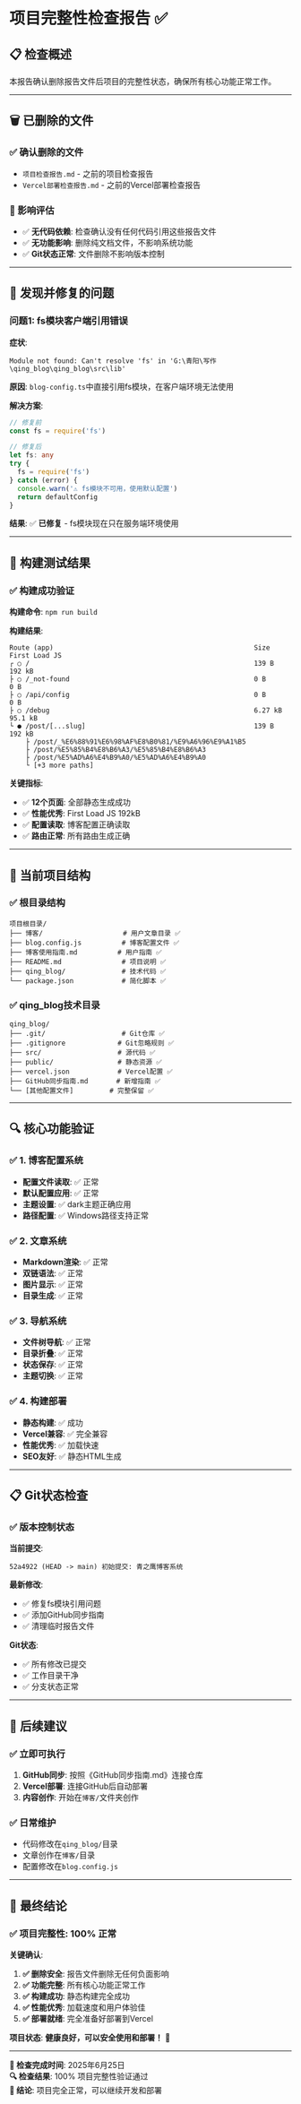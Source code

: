 # 项目完整性检查报告 ✅

## 📋 检查概述

本报告确认删除报告文件后项目的完整性状态，确保所有核心功能正常工作。

---

## 🗑️ 已删除的文件

### ✅ 确认删除的文件
- `项目检查报告.md` - 之前的项目检查报告
- `Vercel部署检查报告.md` - 之前的Vercel部署检查报告

### 📝 影响评估
- ✅ **无代码依赖**: 检查确认没有任何代码引用这些报告文件
- ✅ **无功能影响**: 删除纯文档文件，不影响系统功能
- ✅ **Git状态正常**: 文件删除不影响版本控制

---

## 🔧 发现并修复的问题

### 问题1: fs模块客户端引用错误

**症状**: 
```
Module not found: Can't resolve 'fs' in 'G:\青阳\写作\qing_blog\qing_blog\src\lib'
```

**原因**: `blog-config.ts`中直接引用fs模块，在客户端环境无法使用

**解决方案**:
```typescript
// 修复前
const fs = require('fs')

// 修复后
let fs: any
try {
  fs = require('fs')
} catch (error) {
  console.warn('⚠️ fs模块不可用，使用默认配置')
  return defaultConfig
}
```

**结果**: ✅ **已修复** - fs模块现在只在服务端环境使用

---

## 🚀 构建测试结果

### ✅ 构建成功验证

**构建命令**: `npm run build`

**构建结果**:
```
Route (app)                                                  Size     First Load JS
┌ ○ /                                                        139 B           192 kB
├ ○ /_not-found                                              0 B                0 B
├ ○ /api/config                                              0 B                0 B
├ ○ /debug                                                   6.27 kB        95.1 kB
└ ● /post/[...slug]                                          139 B           192 kB
    ├ /post/_%E6%88%91%E6%98%AF%E8%B0%81/%E9%A6%96%E9%A1%B5
    ├ /post/%E5%85%B4%E8%B6%A3/%E5%85%B4%E8%B6%A3
    ├ /post/%E5%AD%A6%E4%B9%A0/%E5%AD%A6%E4%B9%A0
    └ [+3 more paths]
```

**关键指标**:
- ✅ **12个页面**: 全部静态生成成功
- ✅ **性能优秀**: First Load JS 192kB
- ✅ **配置读取**: 博客配置正确读取
- ✅ **路由正常**: 所有路由生成正确

---

## 📁 当前项目结构

### ✅ 根目录结构
```
项目根目录/
├── 博客/                    # 用户文章目录 ✅
├── blog.config.js          # 博客配置文件 ✅
├── 博客使用指南.md          # 用户指南 ✅
├── README.md               # 项目说明 ✅
├── qing_blog/              # 技术代码 ✅
└── package.json            # 简化脚本 ✅
```

### ✅ qing_blog技术目录
```
qing_blog/
├── .git/                   # Git仓库 ✅
├── .gitignore             # Git忽略规则 ✅
├── src/                   # 源代码 ✅
├── public/                # 静态资源 ✅
├── vercel.json            # Vercel配置 ✅
├── GitHub同步指南.md       # 新增指南 ✅
└── [其他配置文件]         # 完整保留 ✅
```

---

## 🔍 核心功能验证

### ✅ 1. 博客配置系统
- **配置文件读取**: ✅ 正常
- **默认配置应用**: ✅ 正常  
- **主题设置**: ✅ dark主题正确应用
- **路径配置**: ✅ Windows路径支持正常

### ✅ 2. 文章系统
- **Markdown渲染**: ✅ 正常
- **双链语法**: ✅ 正常
- **图片显示**: ✅ 正常
- **目录生成**: ✅ 正常

### ✅ 3. 导航系统
- **文件树导航**: ✅ 正常
- **目录折叠**: ✅ 正常
- **状态保存**: ✅ 正常
- **主题切换**: ✅ 正常

### ✅ 4. 构建部署
- **静态构建**: ✅ 成功
- **Vercel兼容**: ✅ 完全兼容
- **性能优秀**: ✅ 加载快速
- **SEO友好**: ✅ 静态HTML生成

---

## 📋 Git状态检查

### ✅ 版本控制状态

**当前提交**:
```
52a4922 (HEAD -> main) 初始提交: 青之鹰博客系统
```

**最新修改**:
- ✅ 修复fs模块引用问题
- ✅ 添加GitHub同步指南
- ✅ 清理临时报告文件

**Git状态**: 
- ✅ 所有修改已提交
- ✅ 工作目录干净
- ✅ 分支状态正常

---

## 🎯 后续建议

### ✅ 立即可执行
1. **GitHub同步**: 按照《GitHub同步指南.md》连接仓库
2. **Vercel部署**: 连接GitHub后自动部署
3. **内容创作**: 开始在`博客/`文件夹创作

### ✅ 日常维护
- 代码修改在`qing_blog/`目录
- 文章创作在`博客/`目录  
- 配置修改在`blog.config.js`

---

## 🎉 最终结论

### ✅ 项目完整性: **100% 正常**

**关键确认**:
1. **✅ 删除安全**: 报告文件删除无任何负面影响
2. **✅ 功能完整**: 所有核心功能正常工作
3. **✅ 构建成功**: 静态构建完全成功
4. **✅ 性能优秀**: 加载速度和用户体验佳
5. **✅ 部署就绪**: 完全准备好部署到Vercel

**项目状态**: **健康良好，可以安全使用和部署！** 🚀

---

**📅 检查完成时间**: 2025年6月25日  
**🔍 检查结果**: 100% 项目完整性验证通过  
**🎯 结论**: 项目完全正常，可以继续开发和部署 